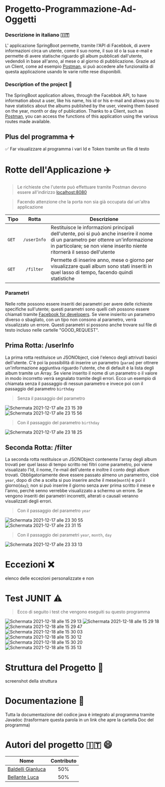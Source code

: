 # Progetto-Programmazione-Ad-Oggetti 

### Descrizione in italiano :it:

L' applicazione SpringBoot permette, tramite l'API di Facebbok, di avere informazioni circa un utente, come il suo nome, il suo id o la sua e-mail e permette di avere statische riguardo gli album pubblicati dall'utente, vedendoli in base all'anno, al mese o al giorno di pubblicazione. Grazie ad un Client, come ad esempio [Postman](https://www.postman.com), si può accedere alle funzionalità di questa applicazione usando le varie rotte rese disponibili.

### Description of the project :england:

The SpringBoot application allows, through the Facebbok API, to have information about a user, like his name, his id or his e-mail and allows you to have statistics about the albums published by the user, viewing them based on the year, month or day of publication. Thanks to a Client, such as [Postman](https://www.postman.com), you can access the functions of this application using the various routes made available.


## Plus del programma :heavy_plus_sign:

:white_check_mark: Far visualizzare al programma i vari Id e Token tramite un file di testo

# Rotte dell'Applicazione :airplane:

>Le richieste che l'utente può effettuare tramite Postman devono essere all'indirizzo [localhost:8080](http://localhost:8080) 

>Facendo attenzione che la porta non sia già occupata dal un'altra applicazione

**Tipo** | **Rotta** | **Descrizione**
--|:--:|--
`GET` | `/userInfo` | Restituisce le informazioni principali dell'utente, poi si può anche inserire il nome di un parametro per ottenre un'informazione in particolare; se non viene inserito niente ritornerà il sesso dell'utente
`GET` | `/filter` | Permette di inserire anno, mese o giorno per visualizzare quali album sono stati inseriti in quel lasso di tempo, facendo quindi statistiche


### Parametri

Nelle rotte possono essere inseriti dei parametri per avere delle richieste specifiche sull'utente; questi parametri sono quelli ceh possono essere chiamati tramite [Facebook for developers](https://developers.facebook.com). Se viene insierito un parametro diverso o sbagliato, con un tipo non consono al parametro, verrà visualizzato un errore. Questi parametri si possono anche trovare sul file di testo incluso nelle cartelle "GOOD_REQUEST".

## Prima Rotta: /userInfo
La prima rotta restituisce un JSONObject, cioè l'elenco degli attrivuti basici dell'utente. C'è poi la possibilità di inserire un parametro (`param`) per ottnere un'informazione aggiuntiva riguardo l'utente, che di default è la lista degli album tramite un Array. Se viene inserito il nome di un parametro o il valore in modo incorretto verrà segnalato tramite degli errori. Ecco un esempio di chiamata senza il passaggio di nessun parametro e invece poi con il passaggio del parametro `birthday`

>Senza il passaggio del parametro

![Schermata 2021-12-17 alle 23 15 39](https://user-images.githubusercontent.com/92955826/146614167-b6499538-ef23-4d6c-8c94-6477a747d4e2.jpg)
![Schermata 2021-12-17 alle 23 15 56](https://user-images.githubusercontent.com/92955826/146614176-c70eb1b4-b798-4c7a-b075-f340b776841d.jpg)

>Con il passaggio del parametro `birthday`

![Schermata 2021-12-17 alle 23 18 25](https://user-images.githubusercontent.com/92955826/146614393-2a32eb8e-1813-4612-bb94-90a378d53123.jpg)

## Seconda Rotta: /filter
La seconda rotta restituisce un JSONObject contenente l'array degli album trovati per quel lasso di tempo scritto nei filtri come parametro, poi viene visualizato l'Id, il nome, l'e-mail dell'utente e inoltre il conto degli album trovati. Obbligatoriamente deve essere passato almeno un paramentro, cioè `year`, dopo di che a scelta si puo inserire anche il mese(`month`) e poi il giorno(`day`); non si può inserire il giorno senza aver prima scritto il mese e l'anno, perchè senno verrebbe visualizzato a schermo un errore. Se vengono inseriti dei parametri incorretti, alterati o causali veranno visualizzati degli errori.

>Con il passaggio del parametro `year`

![Schermata 2021-12-17 alle 23 30 55](https://user-images.githubusercontent.com/92955826/146615522-d7132663-4083-4329-ae67-2441284f2d7e.jpg)
![Schermata 2021-12-17 alle 23 31 15](https://user-images.githubusercontent.com/92955826/146615526-51d6e215-8cbf-44d2-b328-93e965bba076.jpg)

>Con il passaggio dei parametri `year`, `month`, `day`

![Schermata 2021-12-17 alle 23 33 13](https://user-images.githubusercontent.com/92955826/146615609-16c7dadf-d610-4014-a294-f3f700af0595.jpg)

# Eccezioni ❌

elenco delle eccezioni personalizzate e non

# Test JUNIT ⚠️

>Ecco di seguito i test che vengono eseguiti su questo programma

![Schermata 2021-12-18 alle 15 29 13](https://user-images.githubusercontent.com/92955826/146645251-0fc15cdf-827c-4e77-8927-761df1f47d37.jpg)
![Schermata 2021-12-18 alle 15 29 18](https://user-images.githubusercontent.com/92955826/146645253-a2a30346-2df8-4cd1-a66b-351ce6265e6e.jpg)
![Schermata 2021-12-18 alle 15 29 47](https://user-images.githubusercontent.com/92955826/146645255-c49c0ca2-56fe-4db8-aeef-032d621d5807.jpg)
![Schermata 2021-12-18 alle 15 30 03](https://user-images.githubusercontent.com/92955826/146645256-b15730c2-f858-4a62-ae75-2f0038808b83.jpg)
![Schermata 2021-12-18 alle 15 30 12](https://user-images.githubusercontent.com/92955826/146645257-e11612d2-fe1c-4859-8775-df357a5df713.jpg)
![Schermata 2021-12-18 alle 15 30 20](https://user-images.githubusercontent.com/92955826/146645258-daf754ab-c0a7-4074-b305-9e28d05a1aca.jpg)
![Schermata 2021-12-18 alle 15 35 13](https://user-images.githubusercontent.com/92955826/146645259-8069ae73-5919-4f16-b9e1-5eb3c2beafab.jpg)

# Struttura del Progetto :office:

screenshot della struttura

# Documentazione 📰
Tutta la documentazione del codice java è integrato al programma tramite Javadoc (trasformare questa parola in un link che apre la cartella Doc del programma)

# Autori del progetto :it: :smile:

Nome | Contributo
-- | :--:
[Baldelli Gianluca](https://github.com/Bxster) | 50%
[Bellante Luca](https://github.com/lucabellantee) | 50%

